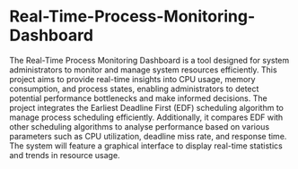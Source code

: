 # Real-Time-Process-Monitoring-Dashboard
The Real-Time Process Monitoring Dashboard is a tool designed for system administrators to monitor and manage system resources efficiently. This project aims to provide real-time insights into CPU usage, memory consumption, and process states, enabling administrators to detect potential performance bottlenecks and make informed decisions.
The project integrates the Earliest Deadline First (EDF) scheduling algorithm to manage process scheduling efficiently. Additionally, it compares EDF with other scheduling algorithms to analyse performance based on various parameters such as CPU utilization, deadline miss rate, and response time. The system will feature a graphical interface to display real-time statistics and trends in resource usage.
